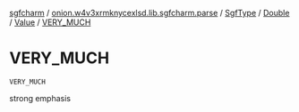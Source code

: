 [sgfcharm](../../../../index.md) / [onion.w4v3xrmknycexlsd.lib.sgfcharm.parse](../../../index.md) / [SgfType](../../index.md) / [Double](../index.md) / [Value](index.md) / [VERY_MUCH](./-v-e-r-y_-m-u-c-h.md)

# VERY_MUCH

`VERY_MUCH`

strong emphasis

